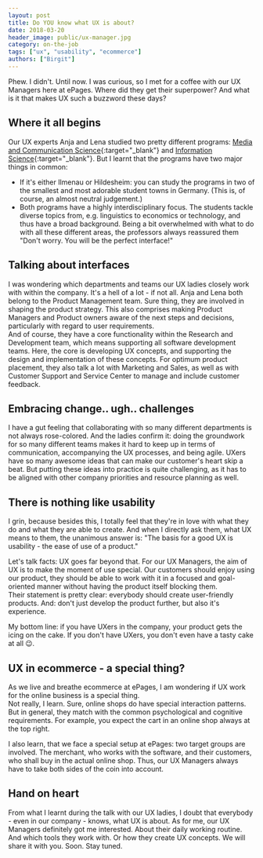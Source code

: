```yaml
---
layout: post
title: Do YOU know what UX is about?
date: 2018-03-20
header_image: public/ux-manager.jpg
category: on-the-job
tags: ["ux", "usability", "ecommerce"]
authors: ["Birgit"]
---
```


Phew.
I didn't.
Until now.
I was curious, so I met for a coffee with our UX Managers here at ePages.
Where did they get their superpower?
And what is it that makes UX such a buzzword these days?

## Where it all begins

Our UX experts Anja and Lena studied two pretty different programs: [Media and Communication Science](https://www.tu-ilmenau.de/studieninteressierte/en/fields-of-study/master/media-and-communication-science-ma/){:target="_blank"} and [Information Science](https://www.uni-hildesheim.de/studium/studienangebot/masterstudium/internationales-informationsmanagement-informationswissenschaft-master-of-arts-ma/){:target="_blank"}.
But I learnt that the programs have two major things in common:

* If it's either Ilmenau or Hildesheim: you can study the programs in two of the smallest and most adorable student towns in Germany.
(This is, of course, an almost neutral judgement.)
* Both programs have a highly interdisciplinary focus.
The students tackle diverse topics from, e.g. linguistics to economics or technology, and thus have a broad background.
Being a bit overwhelmed with what to do with all these different areas, the professors always reassured them "Don't worry. You will be the perfect interface!"

## Talking about interfaces

I was wondering which departments and teams our UX ladies closely work with within the company.
It's a hell of a lot - if not all.
Anja and Lena both belong to the Product Management team.
Sure thing, they are involved in shaping the product strategy.
This also comprises making Product Managers and Product owners aware of the next steps and decisions, particularly with regard to user requirements.<br>
And of course, they have a core functionality within the Research and Development team, which means supporting all software development teams.
Here, the core is developing UX concepts, and supporting the design and implementation of these concepts.
For optimum product placement, they also talk a lot with Marketing and Sales, as well as with Customer Support and Service Center to manage and include customer feedback.

## Embracing change.. ugh.. challenges

I have a gut feeling that collaborating with so many different departments is not always rose-colored.
And the ladies confirm it: doing the groundwork for so many different teams makes it hard to keep up in terms of communication, accompanying the UX processes, and being agile.
UXers have so many awesome ideas that can make our customer's heart skip a beat.
But putting these ideas into practice is quite challenging, as it has to be aligned with other company priorities and resource planning as well.

## There is nothing like usability

I grin, because besides this, I totally feel that they're in love with what they do and what they are able to create.
And when I directly ask them, what UX means to them, the unanimous answer is: "The basis for a good UX is usability - the ease of use of a product."

Let's talk facts: UX goes far beyond that.
For our UX Managers, the aim of UX is to make the moment of use special.
Our customers should enjoy using our product, they should be able to work with it in a focused and goal-oriented manner without having the product itself blocking them.<br>
Their statement is pretty clear: everybody should create user-friendly products.
And: don't just develop the product further, but also it's experience.

My bottom line: if you have UXers in the company, your product gets the icing on the cake.
If you don't have UXers, you don't even have a tasty cake at all 😉.

## UX in ecommerce - a special thing?

As we live and breathe ecommerce at ePages, I am wondering if UX work for the online business is a special thing.<br>
Not really, I learn.
Sure, online shops do have special interaction patterns.
But in general, they match with the common psychological and cognitive requirements.
For example, you expect the cart in an online shop always at the top right.

I also learn, that we face a special setup at ePages: two target groups are involved.
The merchant, who works with the software, and their customers, who shall buy in the actual online shop.
Thus, our UX Managers always have to take both sides of the coin into account.

## Hand on heart

From what I learnt during the talk with our UX ladies, I doubt that everybody - even in our company - knows, what UX is about.
As for me, our UX Managers definitely got me interested.
About their daily working routine.
And which tools they work with.
Or how they create UX concepts.
We will share it with you.
Soon.
Stay tuned.
